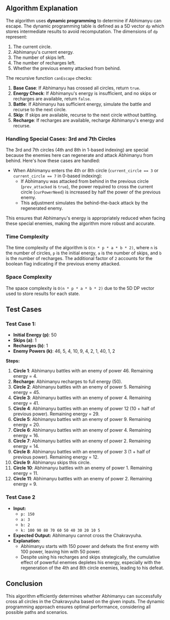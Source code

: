 ## Algorithm Explanation

The algorithm uses **dynamic programming** to determine if Abhimanyu can escape. The dynamic programming table is defined as a 5D vector `dp` which stores intermediate results to avoid recomputation. The dimensions of `dp` represent:

1. The current circle.
2. Abhimanyu's current energy.
3. The number of skips left.
4. The number of recharges left.
5. Whether the previous enemy attacked from behind.

The recursive function `canEscape` checks:

1. **Base Case**: If Abhimanyu has crossed all circles, return `true`.
2. **Energy Check**: If Abhimanyu's energy is insufficient, and no skips or recharges are available, return `false`.
3. **Battle**: If Abhimanyu has sufficient energy, simulate the battle and recurse to the next circle.
4. **Skip**: If skips are available, recurse to the next circle without battling.
5. **Recharge**: If recharges are available, recharge Abhimanyu's energy and recurse.
### Handling Special Cases: 3rd and 7th Circles

The 3rd and 7th circles (4th and 8th in 1-based indexing) are special because the enemies here can regenerate and attack Abhimanyu from behind. Here's how these cases are handled:

- When Abhimanyu enters the 4th or 8th circle (`current_circle == 3` or `current_circle == 7` in 0-based indexing):
  - If Abhimanyu was attacked from behind in the previous circle (`prev_attacked` is `true`), the power required to cross the current circle (`curPowerNeed`) is increased by half the power of the previous enemy.
  - This adjustment simulates the behind-the-back attack by the regenerated enemy.

This ensures that Abhimanyu's energy is appropriately reduced when facing these special enemies, making the algorithm more robust and accurate.


### Time Complexity

The time complexity of the algorithm is `O(n * p * a * b * 2)`, where `n` is the number of circles, `p` is the initial energy, `a` is the number of skips, and `b` is the number of recharges. The additional factor of `2` accounts for the boolean flag indicating if the previous enemy attacked.

### Space Complexity

The space complexity is `O(n * p * a * b * 2)` due to the 5D DP vector used to store results for each state.

## Test Cases


### Test Case 1:
- **Initial Energy (p)**: 50
- **Skips (a)**: 1
- **Recharges (b)**: 1
- **Enemy Powers (k)**: 46, 5, 4, 10, 9, 4, 2, 1, 40, 1, 2

**Steps:**
1. **Circle 1**: Abhimanyu battles with an enemy of power 46. Remaining energy = 4.
2. **Recharge**: Abhimanyu recharges to full energy (50).
3. **Circle 2**: Abhimanyu battles with an enemy of power 5. Remaining energy = 45.
4. **Circle 3**: Abhimanyu battles with an enemy of power 4. Remaining energy = 41.
5. **Circle 4**: Abhimanyu battles with an enemy of power 12 (10 + half of previous power). Remaining energy = 29.
6. **Circle 5**: Abhimanyu battles with an enemy of power 9. Remaining energy = 20.
7. **Circle 6**:  Abhimanyu battles with an enemy of power 4. Remaining energy = 16.
8. **Circle 7**: Abhimanyu battles with an enemy of power 2. Remaining energy = 14.
9. **Circle 8**: Abhimanyu battles with an enemy of power 3 (1 + half of previous power). Remaining energy = 12.
10. **Circle 9**: Abhimanyu skips this circle.
11. **Circle 10**: Abhimanyu battles with an enemy of power 1. Remaining energy = 11.
12. **Circle 11**: Abhimanyu battles with an enemy of power 2. Remaining energy = 9.

### Test Case 2
- **Input:**
  - `p: 150`
  - `a: 3`
  - `b: 2`
  - `k: 100 90 80 70 60 50 40 30 20 10 5`
- **Expected Output:** Abhimanyu cannot cross the Chakravyuha.
- **Explanation:** 
  - Abhimanyu starts with 150 power and defeats the first enemy with 100 power, leaving him with 50 power.
  - Despite using his recharges and skips strategically, the cumulative effect of powerful enemies depletes his energy, especially with the regeneration of the 4th and 8th circle enemies, leading to his defeat.

## Conclusion
This algorithm efficiently determines whether Abhimanyu can successfully cross all circles in the Chakravyuha based on the given inputs. The dynamic programming approach ensures optimal performance, considering all possible paths and scenarios.